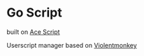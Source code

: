 # Go Script

built on [Ace Script](https://github.com/acestream/webextension)

Userscript manager based on [Violentmonkey](https://github.com/violentmonkey/violentmonkey)
